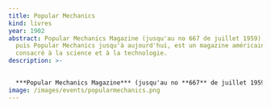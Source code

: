 ```yaml
---
title: Popular Mechanics
kind: livres
year: 1902
abstract: Popular Mechanics Magazine (jusqu'au no 667 de juillet 1959),
  puis Popular Mechanics jusqu'à aujourd'hui, est un magazine américain mensuel
  consacré à la science et à la technologie.
description: >-
  

  ***Popular Mechanics Magazine*** (jusqu'au no **667** de juillet 1959), puis ***Popular Mechanics*** jusqu'à aujourd'hui, est un magazine américain mensuel consacré à la science et à la technologie. Il a été publié pour la première fois le 11 janvier 1902 par H. H. Windsor et est détenu depuis 1958 par [Hearst Corporation](https://fr.wikipedia.org/wiki/11_janvier). Il a existé une version latino-américaine qui a été publiée pendant des décennies, une version française et récemment une version sud-africaine[](https://fr.wikipedia.org/wiki/Popular_Mechanics#cite_note-1).
image: /images/events/popularmechanics.png
---
```


